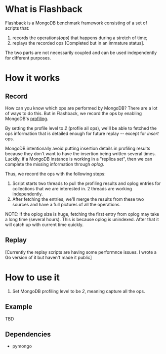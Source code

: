 # What is Flashback

Flashback is a MongoDB benchmark framework consisting of a set of scripts that:
1. records the operations(_ops_) that happens during a stretch of time;
2. replays the recorded ops [Completed but in an immature status].

The two parts are not necessarily coupled and can be used independently for different purposes.

# How it works

## Record

How can you know which ops are performed by MongoDB? There are a lot of ways to do this. But in Flashback, we record the ops by enabling MongoDB's [profiling](http://docs.mongodb.org/manual/reference/command/profile/).

By setting the profile level to _2_ (profile all ops), we'll be able to fetched the ops information that is detailed enough for future replay -- except for _insert_ ops.

MongoDB intentionally avoid putting insertion details in profiling results because they don't want to have the insertion being written several times. Luckily, if a MongoDB instance is working in a "replica set", then we can complete the missing information through _oplog_.

Thus, we record the ops with the following steps:

1. Script starts two threads to pull the profiling results and oplog entries for collections that we are interested in. 2 threads are working independently.
2. After fetching the entries, we'll merge the results from these two sources and have a full pictures of all the operations.

NOTE: If the oplog size is huge, fetching the first entry from oplog may take a long time (several hours). This is because oplog is unindexed. After that it will catch up with current time quickly.

## Replay

[Currently the replay scripts are having some performnce issues. I wrote a Go version of it but haven't made it public]

# How to use it

1. Set MongoDB profiling level to be _2_, meaning capture all the ops.

## Example
TBD

## Dependencies

* pymongo
